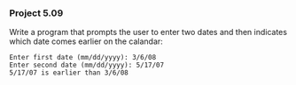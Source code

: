 ### Project 5.09
Write a program that prompts the user to enter two dates and then indicates
which date comes earlier on the calandar:

```
Enter first date (mm/dd/yyyy): 3/6/08
Enter second date (mm/dd/yyyy): 5/17/07
5/17/07 is earlier than 3/6/08
```
